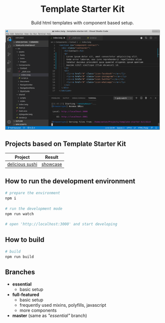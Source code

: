 <!--

keywords:
template starter kit, html-template, template, boilerplate, template builder, component based template, twig template

-->

<div align="center">
    <h1>Template Starter Kit</h1>
    <p> Build html templates with component based setup.</p>
</div>

![resume](editor-screenshot.png)

## Projects based on Template Starter Kit

| Project                                                                             | Result                                                                                 |
| ----------------------------------------------------------------------------------- | -------------------------------------------------------------------------------------- |
| <a href="https://github.com/frontant/delicious-sushi-template/">delicious sushi</a> | <a href="https://frontant.github.io/demo-sites/delicious-sushi-template/">showcase</a> |

## How to run the development environment

```bash
# prepare the environment
npm i

# run the development mode
npm run watch

# open 'http://localhost:3000' and start developing
```

## How to build

```bash
# build
npm run build
```

## Branches

- <b>essential</b>
  - basic setup
- <b>full-featured</b>
  - basic setup
  - frequently used mixins, polyfills, javascript
  - more components
- <b>master</b> (same as <i>"essential"</i> branch)
